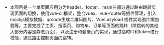- 本项目是一个单页面应用分为header、footer、main三部分通过路由跳转实现页面的切换，使用vue-cli框架，整合vuex、vue-router等插件管理，引入mockjs模拟数据、qrcode生成二维码图片、VueLazyload 插件实现图片懒加载等。主要完成了主页、搜索页、购物车、订单等页面的跳转（除跳转的其他大部分内容是静态页面），以及注册和登录页的实现，通过临时ID和token进行校验，通过路由控制页面的跳转。